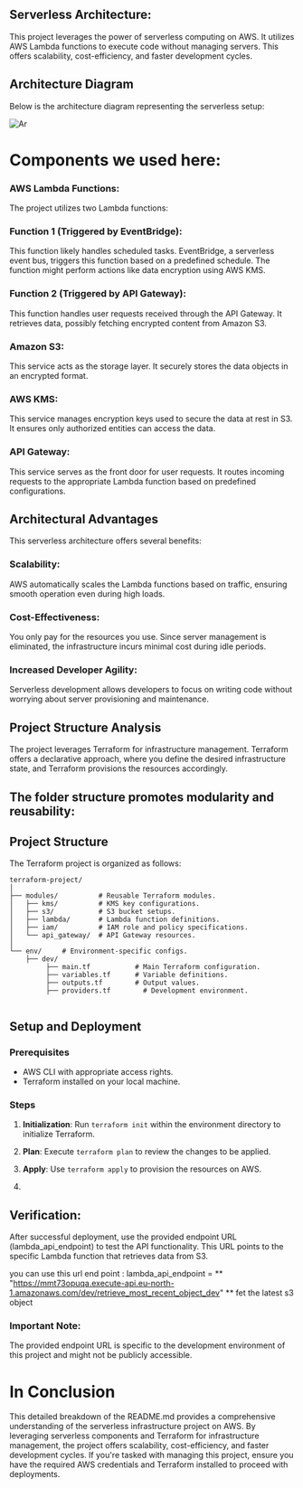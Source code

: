 ## Serverless Architecture: 
This project leverages the power of serverless computing on AWS. It utilizes AWS Lambda functions to execute code without managing servers. This offers scalability, cost-efficiency, and faster development cycles.

## Architecture Diagram

Below is the architecture diagram representing the serverless setup:

![Ar](https://github.com/HashTekSolutions/s3-lambda-api/assets/113921841/f2efefb6-48ca-4275-96a6-c14b8a4694aa)


# Components we used here:
### AWS Lambda Functions: 
The project utilizes two Lambda functions:
### Function 1 (Triggered by EventBridge): 
This function likely handles scheduled tasks. EventBridge, a serverless event bus, triggers this function based on a predefined schedule. The function might perform actions like data encryption using AWS KMS.
### Function 2 (Triggered by API Gateway):
This function handles user requests received through the API Gateway. It retrieves data, possibly fetching encrypted content from Amazon S3.
### Amazon S3:
This service acts as the storage layer. It securely stores the data objects in an encrypted format.
### AWS KMS: 
This service manages encryption keys used to secure the data at rest in S3. It ensures only authorized entities can access the data.
### API Gateway:
This service serves as the front door for user requests. It routes incoming requests to the appropriate Lambda function based on predefined configurations.


## Architectural Advantages
This serverless architecture offers several benefits:

### Scalability: 
AWS automatically scales the Lambda functions based on traffic, ensuring smooth operation even during high loads.
### Cost-Effectiveness:
You only pay for the resources you use. Since server management is eliminated, the infrastructure incurs minimal cost during idle periods.
### Increased Developer Agility:
Serverless development allows developers to focus on writing code without worrying about server provisioning and maintenance.


## Project Structure Analysis

The project leverages Terraform for infrastructure management. Terraform offers a declarative approach, where you define the desired infrastructure state, and Terraform provisions the resources accordingly.


## The folder structure promotes modularity and reusability:
## Project Structure

The Terraform project is organized as follows:

```
terraform-project/
│
├── modules/          # Reusable Terraform modules.
│   ├── kms/          # KMS key configurations.
│   ├── s3/           # S3 bucket setups.
│   ├── lambda/       # Lambda function definitions.
│   ├── iam/          # IAM role and policy specifications.
│   └── api_gateway/  # API Gateway resources.
│
└── env/     # Environment-specific configs.
    ├── dev/  
         ├── main.tf           # Main Terraform configuration.
         ├── variables.tf      # Variable definitions.
         ├── outputs.tf        # Output values.
         ├── providers.tf        # Development environment.
    
```

## Setup and Deployment

### Prerequisites
- AWS CLI with appropriate access rights.
- Terraform installed on your local machine.

### Steps
1. **Initialization**: Run `terraform init` within the environment directory to initialize Terraform.
2. **Plan**: Execute `terraform plan` to review the changes to be applied.
3. **Apply**: Use `terraform apply` to provision the resources on AWS.

4. 
## Verification: 
After successful deployment, use the provided endpoint URL (lambda_api_endpoint) to test the API functionality. This URL points to the specific Lambda function that retrieves data from S3.

you can use this url end point : lambda_api_endpoint = ** "https://mmt73opuqa.execute-api.eu-north-1.amazonaws.com/dev/retrieve_most_recent_object_dev" ** fet the latest s3 object

### Important Note:
The provided endpoint URL is specific to the development environment of this project and might not be publicly accessible.


# In Conclusion

This detailed breakdown of the README.md provides a comprehensive understanding of the serverless infrastructure project on AWS. By leveraging serverless components and Terraform for infrastructure management, the project offers scalability, cost-efficiency, and faster development cycles. If you're tasked with managing this project, ensure you have the required AWS credentials and Terraform installed to proceed with deployments.


